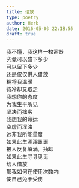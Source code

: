 ```yaml
---  
title: 借放  
type: poetry  
author: Herb  
date: 2016-05-03 22:18:55  
draft: true
---  
```

我不懂，我这样一枚容器  
究竟可以盛下多少  
可以留下多少  
还是仅仅供人借放  
稍将我温暖  
待冷却又取走    
我想你的态度  
为我生平所见  
坚决而拙劣  
我想我的命运  
空虚而浑浊  
远非我所能量度    
如果此生浑浑噩噩  
被人反复填满，抽却  
如果此生寻寻觅觅  
给人借放  
那我如何在使用次数内  
使自己免于受伤